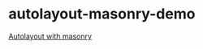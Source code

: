 # autolayout-masonry-demo
[Autolayout with masonry](https://github.com/dongshuju/autolayout-masonry-demo/blob/master/Documents/Masonry-introduce.md)
